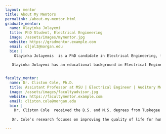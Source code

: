 ```yaml
---
layout: mentor
title: About My Mentors
permalink: /about-my-mentor.html
graduate_mentor:
  name: Olayinka Jolayemi
  title: PhD Student, Electrical Engineering
  image: /assets/images/mymentor.jpg
  website: https://gradmentor.example.com
  email: oljol3@morgan.edu
  bio: |
    Olayinka Jolayemis  is a PhD candidate in Electrical Engineering, focused on Secure Embedded Systems. continuing his academic journey. He is involved with Dr. Cole's Secure Signal and Systems research group, where his primary research focuses on investigating adversarial attack effects on Resilient Distributed Algorithms (RDO). 
    
   Olayinka Jolayemi has an educational background in Electrical Engineering, earning both his Bachelor of Science (BS) and Master of Science (MS) degrees in Electrical Engineering. He obtained his BS degree from the University of Ilorin in Nigeria and his MS degree from Morgan State University. After completing his MS degree, Olayinka began working at Kinzo Engineering as a Cybersecurity Engineer. In this role, he focused on ensuring the security and protection of computer systems and networks against cyber threats and attacks.


faculty_mentor:
  name: Dr. Cliston Cole, Ph.D.
  title: Assistant Professor at MSU | Electrical Engineer | Auditory Modeling | Speech Perception
  image: /assets/images/facultyadvisor.jpg
  website: https://facultymentor.example.com
  email: cliston.cole@morgan.edu
  bio: |
    Dr. Cliston Cole  received the B.S. and M.S. degrees from Tuskegee University, both in Electrical Engineering. He also received a Ph.D. degree in Electrical and Computer Engineering from the University of Illinois at Urbana-Champaign. His research interests include digital signal processing, speech processing, image processing, radar processing, artificial intelligent (AI), machine learning, neuroscience, and techniques for improving speech recognition and computer vision in both communication and artificial intelligent systems.
    
   Dr. Cole’s research focuses on improving the quality of life for human by the development of software algorithms and software systems for AI systems such as embedded smart systems.

---
```

